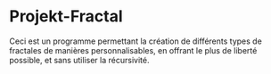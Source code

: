 # Projekt-Fractal
Ceci est un programme permettant la création de différents types de fractales de manières personnalisables, en offrant le plus de liberté possible, et sans utiliser la récursivité.
